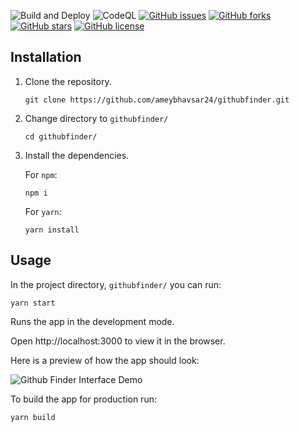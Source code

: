 ![Build and Deploy](https://github.com/stephin007/githubfinder/workflows/Build%20and%20Deploy/badge.svg?branch=main)  ![CodeQL](https://github.com/stephin007/githubfinder/workflows/CodeQL/badge.svg?branch=main)
[![GitHub issues](https://img.shields.io/github/issues/stephin007/githubfinder)](https://github.com/stephin007/githubfinder/issues)
[![GitHub forks](https://img.shields.io/github/forks/stephin007/githubfinder)](https://github.com/stephin007/githubfinder/network)
[![GitHub stars](https://img.shields.io/github/stars/stephin007/githubfinder)](https://github.com/stephin007/githubfinder/stargazers)
[![GitHub license](https://img.shields.io/github/license/stephin007/githubfinder)](https://github.com/stephin007/githubfinder/blob/main/LICENSE)

## Installation
1. Clone the repository.

    ```
    git clone https://github.com/ameybhavsar24/githubfinder.git
    ```

2. Change directory to `githubfinder/`

    ```
    cd githubfinder/
    ```

3. Install the dependencies.

    For `npm`:
    ```
    npm i
    ```

    For `yarn`:
    ```
    yarn install
    ```

## Usage
In the project directory, `githubfinder/` you can run:

```
yarn start
```
Runs the app in the development mode.

Open http://localhost:3000 to view it in the browser.

Here is a preview of how the app should look:

![Github Finder Interface Demo](https://i.imgur.com/r9KrMeS.gif)


To build the app for production run:
```
yarn build
```